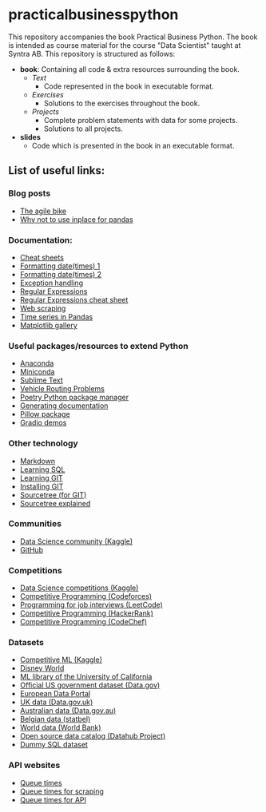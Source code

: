 # practicalbusinesspython

This repository accompanies the book Practical Business Python. The book is intended as course material for the course "Data Scientist" taught at Syntra AB. This repository is structured as follows:

- **book**: Containing all code & extra resources surrounding the book.
  - *Text*
    - Code represented in the book in executable format.
  - *Exercises*
    - Solutions to the exercises throughout the book.
  - *Projects*
    - Complete problem statements with data for some projects.
    - Solutions to all projects.
- **slides**
  - Code which is presented in the book in an executable format.

## List of useful links:

### Blog posts
- [The agile bike](https://m.dotdev.co/the-agile-bicycle-829a83b18e7)
- [Why not to use inplace for pandas](https://towardsdatascience.com/why-you-should-probably-never-use-pandas-inplace-true-9f9f211849e4)

### Documentation:
- [Cheat sheets](https://www.pythoncheatsheet.org/)
- [Formatting date(times) 1](https://www.programiz.com/python-programming/datetime/strftime)
- [Formatting date(times) 2](https://docs.python.org/3/library/datetime.html#strftime-and-strptime-behavior)
- [Exception handling](https://docs.python.org/3/library/exceptions.html)
- [Regular Expressions](https://docs.python.org/3/library/re.html)
- [Regular Expressions cheat sheet](https://www.dataquest.io/blog/regex-cheatsheet/)
- [Web scraping](https://realpython.com/beautiful-soup-web-scraper-python)
- [Time series in Pandas](https://www.dataquest.io/blog/tutorial-time-series-analysis-with-pandas/)
- [Matplotlib gallery](https://matplotlib.org/stable/gallery/index.html)

### Useful packages/resources to extend Python
- [Anaconda](https://www.anaconda.com/download)
- [Miniconda](https://docs.conda.io/en/latest/miniconda.html)
- [Sublime Text](https://www.sublimetext.com/3)
- [Vehicle Routing Problems](https://github.com/PyVRP/PyVRP)
- [Poetry Python package manager](https://python-poetry.org/)
- [Generating documentation](https://www.sphinx-doc.org/en/master/)
- [Pillow package](https://pillow.readthedocs.io/en/latest/reference/Image.html)
- [Gradio demos](https://www.gradio.app/demos)

### Other technology
- [Markdown](https://www.markdownguide.org/)
- [Learning SQL](https://www.youtube.com/watch?v=7S_tz1z_5bA)
- [Learning GIT](https://git-scm.com/book/en/v2)
- [Installing GIT](https://git-scm.com/downloads)
- [Sourcetree (for GIT)](https://www.sourcetreeapp.com)
- [Sourcetree explained](https://support.atlassian.com/bitbucket-cloud/docs/tutorial-learn-bitbucket-with-sourcetree/)

### Communities
- [Data Science community (Kaggle)](https://www.kaggle.com/)
- [GitHub](https://github.com)

### Competitions
- [Data Science competitions (Kaggle)](https://www.kaggle.com/)
- [Competitive Programming (Codeforces)](https://codeforces.com/)
- [Programming for job interviews (LeetCode)](https://leetcode.com/)
- [Competitive Programming (HackerRank)](https://www.hackerrank.com/)
- [Competitive Programming (CodeChef)](https://www.codechef.com/)

### Datasets
- [Competitive ML (Kaggle)](https://www.kaggle.com/datasets)
- [Disney World](https://touringplans.com/)
- [ML library of the University of California](https://archive.ics.uci.edu/)
- [Official US government dataset (Data.gov)](https://Data.gov)
- [European Data Portal](https://data.europa.eu/en)
- [UK data (Data.gov.uk)](https://Data.gov.uk)
- [Australian data (Data.gov.au)](https://data.gov.au)
- [Belgian data (statbel)](https://statbel.fgov.be/nl/open-data)
- [World data (World Bank)](https://data.worldbank.org/)
- [Open source data catalog (Datahub Project)](https://datahubproject.io/)
- [Dummy SQL dataset](https://www.sqlitetutorial.net/sqlite-sample-database/)

### API websites
- [Queue times](https://queue-times.com/nl)
- [Queue times for scraping](https://queue-times.com/nl/parks/57/queue_times)
- [Queue times for API](https://queue-times.com/nl/pages/api)
